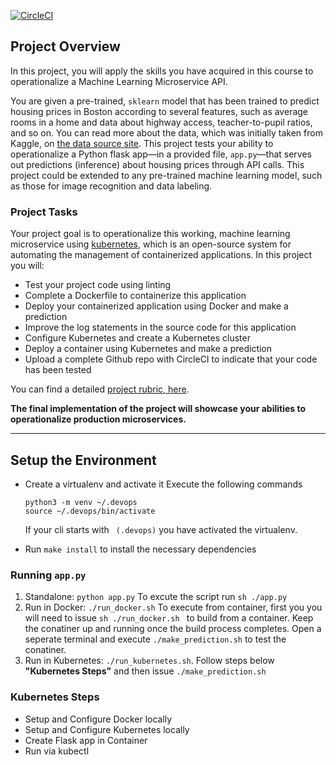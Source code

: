 [![CircleCI](https://circleci.com/gh/cvonderh/ml-service.svg?style=svg)](https://circleci.com/gh/cvonderh/ml-service)

## Project Overview

In this project, you will apply the skills you have acquired in this course to operationalize a Machine Learning Microservice API. 

You are given a pre-trained, `sklearn` model that has been trained to predict housing prices in Boston according to several features, such as average rooms in a home and data about highway access, teacher-to-pupil ratios, and so on. You can read more about the data, which was initially taken from Kaggle, on [the data source site](https://www.kaggle.com/c/boston-housing). This project tests your ability to operationalize a Python flask app—in a provided file, `app.py`—that serves out predictions (inference) about housing prices through API calls. This project could be extended to any pre-trained machine learning model, such as those for image recognition and data labeling.

### Project Tasks

Your project goal is to operationalize this working, machine learning microservice using [kubernetes](https://kubernetes.io/), which is an open-source system for automating the management of containerized applications. In this project you will:
* Test your project code using linting
* Complete a Dockerfile to containerize this application
* Deploy your containerized application using Docker and make a prediction
* Improve the log statements in the source code for this application
* Configure Kubernetes and create a Kubernetes cluster
* Deploy a container using Kubernetes and make a prediction
* Upload a complete Github repo with CircleCI to indicate that your code has been tested

You can find a detailed [project rubric, here](https://review.udacity.com/#!/rubrics/2576/view).

**The final implementation of the project will showcase your abilities to operationalize production microservices.**

---

## Setup the Environment

* Create a virtualenv and activate it
  Execute the following commands
  
  ```
  python3 -m venv ~/.devops
  source ~/.devops/bin/activate
  ```
  If your cli starts with ``` (.devops)``` you have activated the virtualenv.
  
  
* Run `make install` to install the necessary dependencies

### Running `app.py`

1. Standalone:  `python app.py`
   To excute the script run ``` sh ./app.py  ```
2. Run in Docker:  `./run_docker.sh`
    To execute from container, first you you will need to issue ```sh ./run_docker.sh ``` to build from a container.  Keep the     conatiner up and running once the build process completes.  Open a seperate terminal and execute ``` ./make_prediction.sh ``` to test the conatiner.
3. Run in Kubernetes:  `./run_kubernetes.sh`.  Follow steps below **"Kubernetes Steps"** and then issue ```./make_prediction.sh```

### Kubernetes Steps

* Setup and Configure Docker locally
* Setup and Configure Kubernetes locally
* Create Flask app in Container
* Run via kubectl
